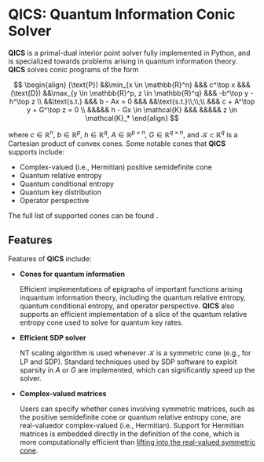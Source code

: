 # QICS: Quantum Information Conic Solver

**QICS** is a primal-dual interior point solver fully implemented in Python, and is specialized towards problems arising in quantum information theory. **QICS** solves conic programs of the form

$$
\begin{align} 
   (\text{P}) &&\min_{x \in \mathbb{R}^n} &&& c^\top x  &&&  (\text{D}) &&\max_{y \in \mathbb{R}^p, z \in \mathbb{R}^q} &&& -b^\top y - h^\top z \\
    &&\text{s.t.} &&& b - Ax = 0                &&&  &&\text{s.t.}\\;\\;\\ &&& c + A^\top y + G^\top z = 0 \\
    &&&&& h - Gx \in \mathcal{K}                &&&  &&&&& z \in \mathcal{K}_*
\end{align}
$$

where $c \in \mathbb{R}^n$, $b \in \mathbb{R}^p$, $h \in \mathbb{R}^q$, $A \in \mathbb{R}^{p \times n}$, $G \in \mathbb{R}^{q \times n}$, and $\mathcal{K} \subset \mathbb{R}^{q}$ is a Cartesian product of convex cones. Some notable cones that **QICS** supports include:

- Complex-valued (i.e., Hermitian) positive semidefinite cone
- Quantum relative entropy
- Quantum conditional entropy
- Quantum key distribution
- Operator perspective

The full list of supported cones can be found <INSERT LINK HERE>.


## Features

Features of **QICS** include:

- **Cones for quantum information**

  Efficient implementations of epigraphs of important functions arising inquantum information theory, including the quantum relative entropy, quantum conditional entropy, and operator perspective. **QICS** also
  supports an efficient implementation of a slice of the quantum relative entropy cone used to solve for quantum key rates.

- **Efficient SDP solver**

  NT scaling algorithm is used whenever $\mathcal{K}$ is a symmetric cone (e.g., for LP and SDP). Standard techniques used by SDP software to exploit sparsity in $A$ or $G$ are implemented, which can significantly speed up the solver.

- **Complex-valued matrices**

  Users can specify whether cones involving symmetric matrices, such as the positive semidefinite cone or quantum relative entropy cone, are real-valuedor complex-valued (i.e., Hermitian). Support for Hermitian matrices is embedded directly in the definition of the cone, which is more computationally efficient than [lifting into the real-valued symmetric cone](https://docs.mosek.com/modeling-cookbook/sdo.html#hermitian-matrices).
